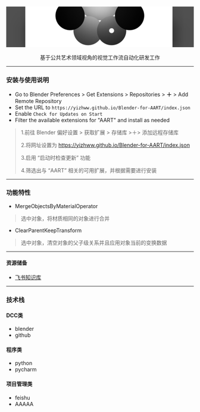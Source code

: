 ![公共艺术平台](list/fy.png)
<p align="center">
基于公共艺术领域视角的视觉工作流自动化研发工作

___
### 安装与使用说明
- Go to Blender Preferences > Get Extensions > Repositories > **＋** > Add Remote Repository
- Set the URL to `https://yizhww.github.io/Blender-for-AART/index.json`
- Enable `Check for Updates on Start`
- Filter the available extensions for "AART" and install as needed

> 1.前往 Blender 偏好设置 > 获取扩展 > 存储库 >＋> 添加远程存储库
>
> 2.将网址设置为 https://yizhww.github.io/Blender-for-AART/index.json
> 
> 3.启用 “启动时检查更新” 功能
>
> 4.筛选出与 “AART” 相关的可用扩展，并根据需要进行安装
___
### 功能特性
- MergeObjectsByMaterialOperator
> 选中对象，将材质相同的对象进行合并
- ClearParentKeepTransform
> 选中对象，清空对象的父子级关系并且应用对象当前的变换数据
___
#### 资源储备
- [飞书知识库](https://lcnz16b10gl2.feishu.cn/wiki/Vgy5wDCPjixUwRk3SMNc3fEonPc)
___
### 技术栈
#### DCC类
- blender<br>
- github<br>
#### 程序类
- python
- pycharm
#### 项目管理类
- feishu
- AAAAA